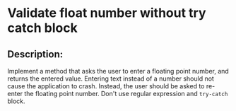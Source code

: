 # Validate float number without try catch block

## Description:

Implement a method that asks the user to enter a floating point number, and returns the entered value. Entering text instead of a number should not cause the application to crash. Instead, the user should be asked to re-enter the floating point number. Don't use regular expression and `try-catch` block.

